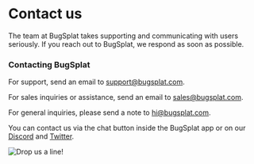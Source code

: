 # Contact us

The team at BugSplat takes supporting and communicating with users seriously. If you reach out to BugSplat, we respond as soon as possible.

### Contacting BugSplat

For support, send an email to [support@bugsplat.com](mailto:support@bugsplat.com).

For sales inquiries or assistance, send an email to [sales@bugsplat.com](mailto:sales@bugsplat.com).

For general inquiries, please send a note to [hi@bugsplat.com](mailto:hi@bugsplat.com).

You can contact us via the chat button inside the BugSplat app or on our [Discord](https://discord.gg/K4KjjRV5ve) and [Twitter](https://twitter.com/bugsplatco?lang=en).

![Drop us a line!](../.gitbook/assets/bugsplat3.jpg)
